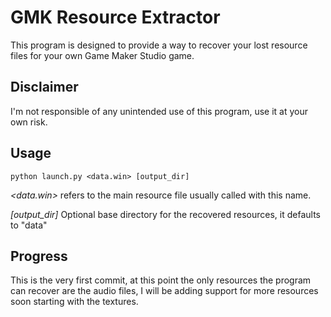 GMK Resource Extractor
====
This program is designed to provide a way to recover your lost resource files for your own Game Maker Studio game. 

Disclaimer
----
I'm not responsible of any unintended use of this program, use it at your own risk.

Usage
----
	python launch.py <data.win> [output_dir]

*&lt;data.win&gt;* refers to the main resource file usually called with this name.


*[output_dir]* Optional base directory for the recovered resources, it defaults to "data"

Progress
----
This is the very first commit, at this point the only resources the program can recover are the audio files, I will be adding support for more resources soon starting with the textures.
